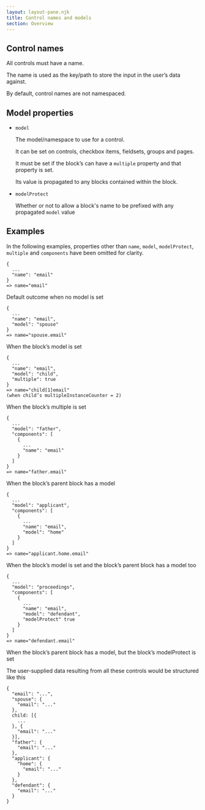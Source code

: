 ```yaml
---
layout: layout-pane.njk
title: Control names and models
section: Overview
---
```


## Control names

All controls must have a name.

The name is used as the key/path to store the input in the user’s data against.

By default, control names are not namespaced.

## Model properties

- `model`

  The model/namespace to use for a control.

  It can be set on controls, checkbox items, fieldsets, groups and pages.

  It must be set if the block’s can have a `multiple` property and that property is set.
  
  Its value is propagated to any blocks contained within the block.
- `modelProtect`

  Whether or not to allow a block's name to be prefixed with any propagated `model` value


## Examples

In the following examples, properties other than `name`, `model`, `modelProtect`, `multiple` and `components` have been omitted for clarity.

```
{
  ...
  "name": "email"
}
=> name="email"
```

Default outcome when no model is set

```
{
  ...
  "name": "email",
  "model": "spouse"
}
=> name="spouse.email"
```

When the block’s model is set 

```
{
  ...
  "name": "email",
  "model": "child",
  "multiple": true
}
=> name="child[1]email"
(when child’s multipleInstanceCounter = 2)
```

When the block’s multiple is set

```
{
  ...
  "model": "father",
  "components": [
    {
      ...
      "name": "email"
    }
  ]
}
=> name="father.email"
```

When the block’s parent block has a model

```
{
  ...
  "model": "applicant",
  "components": [
    {
      ...
      "name": "email",
      "model": "home"
    }
  ]
}
=> name="applicant.home.email"
```

When the block’s model is set and the block’s parent block has a model too 

```
{
  ...
  "model": "proceedings",
  "components": [
    {
      ...
      "name": "email",
      "model": "defendant",
      "modelProtect" true
    }
  ]
}
=> name="defendant.email"
```

When the block’s parent block has a model, but the block’s modelProtect is set

The user-supplied data resulting from all these controls would be structured like this

```
{
  "email": "...",
  "spouse": {
    "email": "..."
  },
  child: [{
    ...
  }, {
    "email": "..."
  }],
  "father": {
    "email": "..."
  },
  "applicant": {
    "home": {
      "email": "..."
    }
  },
  "defendant": {
    "email": "..."
  }
}
```

